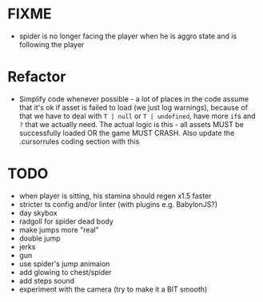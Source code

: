 # FIXME

- spider is no longer facing the player when he is aggro state and is following the player

# Refactor

- Simplify code whenever possible - a lot of places in the code assume that it's ok if asset is failed to load (we just log warnings), because of that we have to deal with `T | null` or `T | undefined`, have more `if`s and `?` that we actually need. The actual logic is this - all assets MUST be successfully loaded OR the game MUST CRASH. Also update the .cursorrules coding section with this

# TODO

- when player is sitting, his stamina should regen x1.5 faster
- stricter ts config and/or linter (with plugins e.g. BabylonJS?)
- day skybox
- radgoll for spider dead body
- make jumps more "real"
- double jump
- jerks
- gun
- use spider's jump animaion
- add glowing to chest/spider
- add steps sound
- experiment with the camera (try to make it a BIT smooth)

